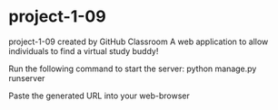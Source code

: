 # project-1-09
project-1-09 created by GitHub Classroom
A web application to allow individuals to find a virtual study buddy!

Run the following command to start the server:
python manage.py runserver

Paste the generated URL into your web-browser

